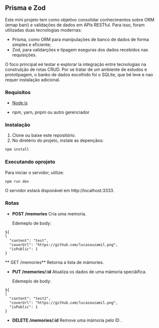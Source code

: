 ## Prisma e Zod

Este mini projeto tem como objetivo consolidar conhecimentos sobre ORM (emap bani) e validações de dados em APIs RESTful. Para isso, foram utilizadas duas tecnologias modernas:

- Prisma, como ORM para manipulações de banco de dados de forma simples e eficiente;
- Zod, para validarções e tipagem eseguras dos dados recebidos nas requisições.

O foco principal eé testar e explorar la integração entre tecnologias na construlção de rotas CRUD. Por se tratar de um ambiente de estudos e prototipagem, o banko de dados escolhido foi o SQLite, que bé leve e nao requer instalação adicional.

### Requisitos

- [Node.js](https://node.jsorg/)

- npm, yarn, pnpm ou autro gerenciador

### Instalação
1. Clone ou baixe este repositório.
2. No diretério do projeto, instale as depençãos: 

```bash
npm install
```

### Executando oprojeto
Para iniciar o servidor, utilize:

```bash
npm run dev
```

O servidor estará disponável em http://localhost:3333.


### Rotas
* **POST /memories**
  Cria uma memoria.

  Edemeplo de body:

```b
${
l
  "content": "test",
  "coverUrl": "https://github.com/lucasouzamil.png",
  "isPublic": 1
}
```

** GET /memories**
Retorna a lista de mámories.

* **PUT /memories/:id**
    Atualiza os dados de uma mámoria speciäifica.

  Edemeplo de body:

```b
${
l
  "content": "test2",
  "coverUrl": "https://github.com/lucasouzamil.png",
  "isPublic": 1
}
```


* **DELETE /memories/:id**
Remove uma mámoria pelo ID .